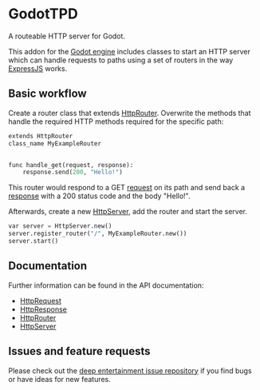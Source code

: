 # GodotTPD

A routeable HTTP server for Godot.

This addon for the [Godot engine](https://godotengine.com) includes classes to start an HTTP server which can handle requests to paths using a set of routers in the way [ExpressJS](https://expressjs.com/) works.

## Basic workflow

Create a router class that extends [HttpRouter](HttpRouter.md). Overwrite the methods that handle the required HTTP methods required for the specific path:

```python
extends HttpRouter
class_name MyExampleRouter


func handle_get(request, response):
	response.send(200, "Hello!")

```

This router would respond to a GET [request](HttpRequest.md) on its path and send back a [response](HttpResponse.md) with a 200 status code and the body "Hello!".

Afterwards, create a new [HttpServer](HttpServer.md), add the router and start the server.

```python
var server = HttpServer.new()
server.register_router("/", MyExampleRouter.new())
server.start()
```

## Documentation

Further information can be found in the API documentation:

- [HttpRequest](HttpRequest.md)
- [HttpResponse](HttpResponse.md)
- [HttpRouter](HttpRouter.md)
- [HttpServer](HttpServer.md)

## Issues and feature requests

Please check out the [deep entertainment issue repository](https://github.com/deep-entertainment/issues/issues) if you find bugs or have ideas for new features.
